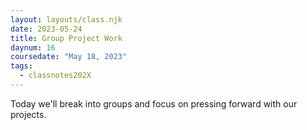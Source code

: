 ```yaml
---
layout: layouts/class.njk
date: 2023-05-24
title: Group Project Work
daynum: 16
coursedate: "May 18, 2023"
tags:
  - classnotes202X
---
```



Today we'll break into groups and focus on pressing forward with our projects.
